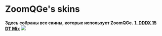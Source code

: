 # ZoomQGe's skins
**Здесь собраны все скины, которые использует ZoomQGe.**
**[1. DDDX 15 DT Mix](https://mega.nz/file/zcwSBbiL#33h5hgaWOC80hEoGiC5AwvsuH6-gijg3IpqnY1j425A)**
![](https://ibb.co/T2sbkdq)
